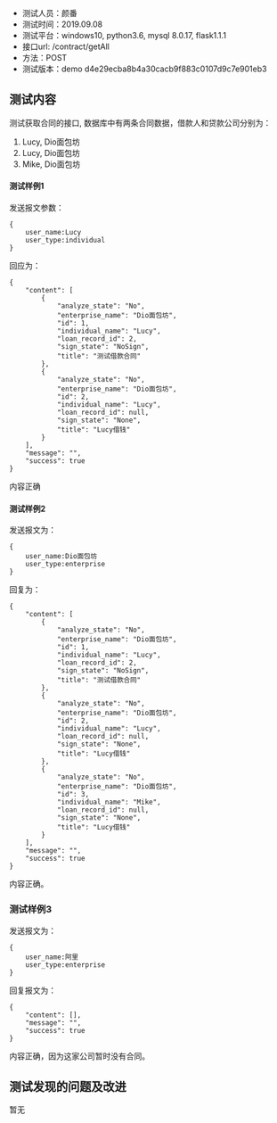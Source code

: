 + 测试人员：颜番
+ 测试时间：2019.09.08
+ 测试平台：windows10, python3.6, mysql 8.0.17, flask1.1.1
+ 接口url: /contract/getAll
+ 方法：POST
+ 测试版本：demo  d4e29ecba8b4a30cacb9f883c0107d9c7e901eb3

## 测试内容
测试获取合同的接口, 数据库中有两条合同数据，借款人和贷款公司分别为：
1. Lucy, Dio面包坊
2. Lucy, Dio面包坊
3. Mike, Dio面包坊
#### 测试样例1
发送报文参数：
```
{
    user_name:Lucy
    user_type:individual
}
```
回应为：
```
{
    "content": [
        {
            "analyze_state": "No",
            "enterprise_name": "Dio面包坊",
            "id": 1,
            "individual_name": "Lucy",
            "loan_record_id": 2,
            "sign_state": "NoSign",
            "title": "测试借款合同"
        },
        {
            "analyze_state": "No",
            "enterprise_name": "Dio面包坊",
            "id": 2,
            "individual_name": "Lucy",
            "loan_record_id": null,
            "sign_state": "None",
            "title": "Lucy借钱"
        }
    ],
    "message": "",
    "success": true
}
```
内容正确
#### 测试样例2
发送报文为：
```
{
    user_name:Dio面包坊
    user_type:enterprise
}
```
回复为：
```
{
    "content": [
        {
            "analyze_state": "No",
            "enterprise_name": "Dio面包坊",
            "id": 1,
            "individual_name": "Lucy",
            "loan_record_id": 2,
            "sign_state": "NoSign",
            "title": "测试借款合同"
        },
        {
            "analyze_state": "No",
            "enterprise_name": "Dio面包坊",
            "id": 2,
            "individual_name": "Lucy",
            "loan_record_id": null,
            "sign_state": "None",
            "title": "Lucy借钱"
        },
        {
            "analyze_state": "No",
            "enterprise_name": "Dio面包坊",
            "id": 3,
            "individual_name": "Mike",
            "loan_record_id": null,
            "sign_state": "None",
            "title": "Lucy借钱"
        }
    ],
    "message": "",
    "success": true
}
```
内容正确。
### 测试样例3
发送报文为：
```
{
    user_name:阿里
    user_type:enterprise
}
```
回复报文为：
```
{
    "content": [],
    "message": "",
    "success": true
}
```
内容正确，因为这家公司暂时没有合同。
## 测试发现的问题及改进
暂无